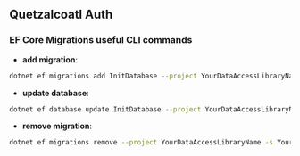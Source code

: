 ## Quetzalcoatl Auth

### EF Core Migrations useful CLI commands

- **add migration**:
```bash
dotnet ef migrations add InitDatabase --project YourDataAccessLibraryName -s YourWebProjectName -c YourDbContextClassName --verbose 
```
- **update database**:
```bash
dotnet ef database update InitDatabase --project YourDataAccessLibraryName -s YourWebProjectName -c YourDbContextClassName --verbose
```
- **remove migration**:
```bash
dotnet ef migrations remove --project YourDataAccessLibraryName -s YourWebProjectName -c YourDbContextClassName --verbose
```
